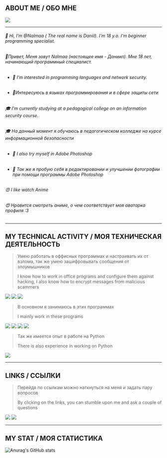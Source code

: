 ## ABOUT ME / ОБО МНЕ 


![](https://komarev.com/ghpvc/?username=nalmaa&color=blue&style=flat-square)

  ---  
###### 👋 Hi, I’m @Nalmaa ( The real name is Daniil). I'm 18 y.o. I'm beginner programming specialist.
###### 👋Привет, Меня зовут Nalmaa (настоящее имя - Даниил). Мне 18 лет, начинающий программный специалист.

- ###### 👀 I’m interested in programming languages and network security.
- ###### 👀Интересуюсь в языках программирования и в сфере защиты сети

###### 🎓 I’m currently studying at a pedagogical college on an information security course.
###### 🎓 На данный момент я обучаюсь в педагогическом колледже на курсе информационной безопасности

- ###### 🌱 I also try myself in Adobe Photoshop
- ###### 🌱 Так же я пробую себя в редактировании и улучшении фотографии при помощи программы Adobe Photoshop 

###### 😍 I like watch Anime
###### 😍 Нравится смотреть аниме, о чем соответствует моя аватарка профиля   :3
---













##  MY TECHNICAL ACTIVITY / МОЯ ТЕХНИЧЕСКАЯ ДЕЯТЕЛЬНОСТЬ 
> Умею работать в оффисных программах и настраивать их от взлома, так же умею зашифровывать сообщения от злоумышников 
>
>I know how to work in office programs and configure them against hacking, I also know how to encrypt messages from malicious scammers
<p align='left'>
<img src="https://img.shields.io/badge/-Word-blue?style=for-the-badge&logo=Word"/>
<img src="https://img.shields.io/badge/-Exel-green?style=for-the-badge&logo=Exel"/>
<img src="https://img.shields.io/badge/-Powerpoint-red?style=for-the-badge&logo=Powerpoint"/>

>В основном я занимаюсь в этих программах
>
>I mainly work in these programs
<p align='left'>
<img src="https://img.shields.io/badge/-InfoWatch-32CD32?style=for-the-badge&logo=infowatch"/>
<img src="https://img.shields.io/badge/C%23-239120?style=for-the-badge&logo=c-sharp&logoColor=white"/>
<img src="https://img.shields.io/badge/MySQL-005C84?style=for-the-badge&logo=mysql&logoColor=white"/>
<img src="https://img.shields.io/badge/Adobe-Photoshop-31A8FF?style=for-the-badge&logo=Adobe-Photoshop&labelColor=0a446b&logoWidth=15"/>

>Так же имеется опыт в работе на Python
>
>There is also experience in working on Python
<img src="https://img.shields.io/badge/-Phyton-blue?style=for-the-badge&logo=Phyton"/>
 
---    
    
    
    
    
    
    
    
    
    
## LINKS / ССЫЛКИ
 >Перейдя по ссылкам можно наткнуться на меня и задать пару вопросов
 >
 >By clicking on the links, you can stumble upon me and ask a couple of questions   
<p align='left'>
   <a href="https://vk.com/tay0ta/">
       <img src="https://img.shields.io/badge/вконтакте-%232E87FB.svg?&style=for-the-badge&logo=vk&logoColor=white"/></a>     
 <a href="https://instagram.com/video.narkotiki/">
       <img src="https://img.shields.io/badge/Instagram-E4405F?style=for-the-badge&logo=instagram&logoColor=white"/></a>

    
    
    
    

     
---    
     
     
## MY STAT / МОЯ СТАТИСТИКА
    
 
![Anurag's GitHub stats](https://github-readme-stats.vercel.app/api?username=nalmaa&show_icons=true&theme=default)


  

   
    
    








